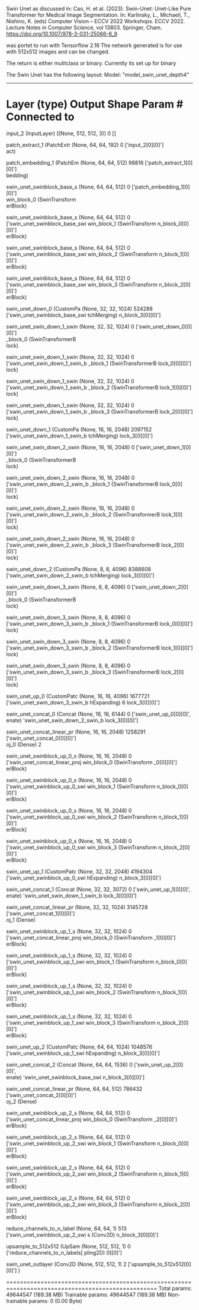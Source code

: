 Swin Unet as discussed in:
Cao, H. et al. (2023). Swin-Unet: Unet-Like Pure Transformer for Medical Image Segmentation. In: Karlinsky, L., Michaeli, T., Nishino, K. (eds) Computer Vision – ECCV 2022 Workshops. ECCV 2022. Lecture Notes in Computer Science, vol 13803. Springer, Cham. https://doi.org/10.1007/978-3-031-25066-8_9

was portet to run with Tensorflow 2.16
The network generated is for use with 512x512 images and can be changed.

The return is either mulitclass or binary.
Currently its set up for binary


The Swin Unet has the following layout:
Model: "model_swin_unet_depth4"
__________________________________________________________________________________________________
 Layer (type)                Output Shape                 Param #   Connected to                  
==================================================================================================
 input_2 (InputLayer)        [(None, 512, 512, 3)]        0         []                            
                                                                                                  
 patch_extract_1 (PatchExtr  (None, 64, 64, 192)          0         ['input_2[0][0]']             
 act)                                                                                             
                                                                                                  
 patch_embedding_1 (PatchEm  (None, 64, 64, 512)          98816     ['patch_extract_1[0][0]']     
 bedding)                                                                                         
                                                                                                  
 swin_unet_swinblock_base_s  (None, 64, 64, 512)          0         ['patch_embedding_1[0][0]']   
 win_block_0 (SwinTransform                                                                       
 erBlock)                                                                                         
                                                                                                  
 swin_unet_swinblock_base_s  (None, 64, 64, 512)          0         ['swin_unet_swinblock_base_swi
 win_block_1 (SwinTransform                                         n_block_0[0][0]']             
 erBlock)                                                                                         
                                                                                                  
 swin_unet_swinblock_base_s  (None, 64, 64, 512)          0         ['swin_unet_swinblock_base_swi
 win_block_2 (SwinTransform                                         n_block_1[0][0]']             
 erBlock)                                                                                         
                                                                                                  
 swin_unet_swinblock_base_s  (None, 64, 64, 512)          0         ['swin_unet_swinblock_base_swi
 win_block_3 (SwinTransform                                         n_block_2[0][0]']             
 erBlock)                                                                                         
                                                                                                  
 swin_unet_down_0 (CustomPa  (None, 32, 32, 1024)         524288    ['swin_unet_swinblock_base_swi
 tchMerging)                                                        n_block_3[0][0]']             
                                                                                                  
 swin_unet_swin_down_1_swin  (None, 32, 32, 1024)         0         ['swin_unet_down_0[0][0]']    
 _block_0 (SwinTransformerB                                                                       
 lock)                                                                                            
                                                                                                  
 swin_unet_swin_down_1_swin  (None, 32, 32, 1024)         0         ['swin_unet_swin_down_1_swin_b
 _block_1 (SwinTransformerB                                         lock_0[0][0]']                
 lock)                                                                                            
                                                                                                  
 swin_unet_swin_down_1_swin  (None, 32, 32, 1024)         0         ['swin_unet_swin_down_1_swin_b
 _block_2 (SwinTransformerB                                         lock_1[0][0]']                
 lock)                                                                                            
                                                                                                  
 swin_unet_swin_down_1_swin  (None, 32, 32, 1024)         0         ['swin_unet_swin_down_1_swin_b
 _block_3 (SwinTransformerB                                         lock_2[0][0]']                
 lock)                                                                                            
                                                                                                  
 swin_unet_down_1 (CustomPa  (None, 16, 16, 2048)         2097152   ['swin_unet_swin_down_1_swin_b
 tchMerging)                                                        lock_3[0][0]']                
                                                                                                  
 swin_unet_swin_down_2_swin  (None, 16, 16, 2048)         0         ['swin_unet_down_1[0][0]']    
 _block_0 (SwinTransformerB                                                                       
 lock)                                                                                            
                                                                                                  
 swin_unet_swin_down_2_swin  (None, 16, 16, 2048)         0         ['swin_unet_swin_down_2_swin_b
 _block_1 (SwinTransformerB                                         lock_0[0][0]']                
 lock)                                                                                            
                                                                                                  
 swin_unet_swin_down_2_swin  (None, 16, 16, 2048)         0         ['swin_unet_swin_down_2_swin_b
 _block_2 (SwinTransformerB                                         lock_1[0][0]']                
 lock)                                                                                            
                                                                                                  
 swin_unet_swin_down_2_swin  (None, 16, 16, 2048)         0         ['swin_unet_swin_down_2_swin_b
 _block_3 (SwinTransformerB                                         lock_2[0][0]']                
 lock)                                                                                            
                                                                                                  
 swin_unet_down_2 (CustomPa  (None, 8, 8, 4096)           8388608   ['swin_unet_swin_down_2_swin_b
 tchMerging)                                                        lock_3[0][0]']                
                                                                                                  
 swin_unet_swin_down_3_swin  (None, 8, 8, 4096)           0         ['swin_unet_down_2[0][0]']    
 _block_0 (SwinTransformerB                                                                       
 lock)                                                                                            
                                                                                                  
 swin_unet_swin_down_3_swin  (None, 8, 8, 4096)           0         ['swin_unet_swin_down_3_swin_b
 _block_1 (SwinTransformerB                                         lock_0[0][0]']                
 lock)                                                                                            
                                                                                                  
 swin_unet_swin_down_3_swin  (None, 8, 8, 4096)           0         ['swin_unet_swin_down_3_swin_b
 _block_2 (SwinTransformerB                                         lock_1[0][0]']                
 lock)                                                                                            
                                                                                                  
 swin_unet_swin_down_3_swin  (None, 8, 8, 4096)           0         ['swin_unet_swin_down_3_swin_b
 _block_3 (SwinTransformerB                                         lock_2[0][0]']                
 lock)                                                                                            
                                                                                                  
 swin_unet_up_0 (CustomPatc  (None, 16, 16, 4096)         1677721   ['swin_unet_swin_down_3_swin_b
 hExpanding)                                              6         lock_3[0][0]']                
                                                                                                  
 swin_unet_concat_0 (Concat  (None, 16, 16, 6144)         0         ['swin_unet_up_0[0][0]',      
 enate)                                                              'swin_unet_swin_down_2_swin_b
                                                                    lock_3[0][0]']                
                                                                                                  
 swin_unet_concat_linear_pr  (None, 16, 16, 2048)         1258291   ['swin_unet_concat_0[0][0]']  
 oj_0 (Dense)                                             2                                       
                                                                                                  
 swin_unet_swinblock_up_0_s  (None, 16, 16, 2048)         0         ['swin_unet_concat_linear_proj
 win_block_0 (SwinTransform                                         _0[0][0]']                    
 erBlock)                                                                                         
                                                                                                  
 swin_unet_swinblock_up_0_s  (None, 16, 16, 2048)         0         ['swin_unet_swinblock_up_0_swi
 win_block_1 (SwinTransform                                         n_block_0[0][0]']             
 erBlock)                                                                                         
                                                                                                  
 swin_unet_swinblock_up_0_s  (None, 16, 16, 2048)         0         ['swin_unet_swinblock_up_0_swi
 win_block_2 (SwinTransform                                         n_block_1[0][0]']             
 erBlock)                                                                                         
                                                                                                  
 swin_unet_swinblock_up_0_s  (None, 16, 16, 2048)         0         ['swin_unet_swinblock_up_0_swi
 win_block_3 (SwinTransform                                         n_block_2[0][0]']             
 erBlock)                                                                                         
                                                                                                  
 swin_unet_up_1 (CustomPatc  (None, 32, 32, 2048)         4194304   ['swin_unet_swinblock_up_0_swi
 hExpanding)                                                        n_block_3[0][0]']             
                                                                                                  
 swin_unet_concat_1 (Concat  (None, 32, 32, 3072)         0         ['swin_unet_up_1[0][0]',      
 enate)                                                              'swin_unet_swin_down_1_swin_b
                                                                    lock_3[0][0]']                
                                                                                                  
 swin_unet_concat_linear_pr  (None, 32, 32, 1024)         3145728   ['swin_unet_concat_1[0][0]']  
 oj_1 (Dense)                                                                                     
                                                                                                  
 swin_unet_swinblock_up_1_s  (None, 32, 32, 1024)         0         ['swin_unet_concat_linear_proj
 win_block_0 (SwinTransform                                         _1[0][0]']                    
 erBlock)                                                                                         
                                                                                                  
 swin_unet_swinblock_up_1_s  (None, 32, 32, 1024)         0         ['swin_unet_swinblock_up_1_swi
 win_block_1 (SwinTransform                                         n_block_0[0][0]']             
 erBlock)                                                                                         
                                                                                                  
 swin_unet_swinblock_up_1_s  (None, 32, 32, 1024)         0         ['swin_unet_swinblock_up_1_swi
 win_block_2 (SwinTransform                                         n_block_1[0][0]']             
 erBlock)                                                                                         
                                                                                                  
 swin_unet_swinblock_up_1_s  (None, 32, 32, 1024)         0         ['swin_unet_swinblock_up_1_swi
 win_block_3 (SwinTransform                                         n_block_2[0][0]']             
 erBlock)                                                                                         
                                                                                                  
 swin_unet_up_2 (CustomPatc  (None, 64, 64, 1024)         1048576   ['swin_unet_swinblock_up_1_swi
 hExpanding)                                                        n_block_3[0][0]']             
                                                                                                  
 swin_unet_concat_2 (Concat  (None, 64, 64, 1536)         0         ['swin_unet_up_2[0][0]',      
 enate)                                                              'swin_unet_swinblock_base_swi
                                                                    n_block_3[0][0]']             
                                                                                                  
 swin_unet_concat_linear_pr  (None, 64, 64, 512)          786432    ['swin_unet_concat_2[0][0]']  
 oj_2 (Dense)                                                                                     
                                                                                                  
 swin_unet_swinblock_up_2_s  (None, 64, 64, 512)          0         ['swin_unet_concat_linear_proj
 win_block_0 (SwinTransform                                         _2[0][0]']                    
 erBlock)                                                                                         
                                                                                                  
 swin_unet_swinblock_up_2_s  (None, 64, 64, 512)          0         ['swin_unet_swinblock_up_2_swi
 win_block_1 (SwinTransform                                         n_block_0[0][0]']             
 erBlock)                                                                                         
                                                                                                  
 swin_unet_swinblock_up_2_s  (None, 64, 64, 512)          0         ['swin_unet_swinblock_up_2_swi
 win_block_2 (SwinTransform                                         n_block_1[0][0]']             
 erBlock)                                                                                         
                                                                                                  
 swin_unet_swinblock_up_2_s  (None, 64, 64, 512)          0         ['swin_unet_swinblock_up_2_swi
 win_block_3 (SwinTransform                                         n_block_2[0][0]']             
 erBlock)                                                                                         
                                                                                                  
 reduce_channels_to_n_label  (None, 64, 64, 1)            513       ['swin_unet_swinblock_up_2_swi
 s (Conv2D)                                                         n_block_3[0][0]']             
                                                                                                  
 upsample_to_512x512 (UpSam  (None, 512, 512, 1)          0         ['reduce_channels_to_n_labels[
 pling2D)                                                           0][0]']                       
                                                                                                  
 swin_unet_outlayer (Conv2D  (None, 512, 512, 1)          2         ['upsample_to_512x512[0][0]'] 
 )                                                                                                
                                                                                                  
==================================================================================================
Total params: 49644547 (189.38 MB)
Trainable params: 49644547 (189.38 MB)
Non-trainable params: 0 (0.00 Byte)


